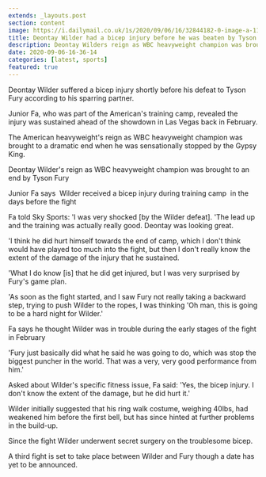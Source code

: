 ```yaml
---
extends: _layouts.post
section: content
image: https://i.dailymail.co.uk/1s/2020/09/06/16/32844182-0-image-a-111_1599405566342.jpg 
title: Deontay Wilder had a bicep injury before he was beaten by Tyson Fury reveals Junior Fa  
description: Deontay Wilders reign as WBC heavyweight champion was brought to a dramatic end when he was stopped by Tyson Fury in their second bout held in Las Vegas in February. 
date: 2020-09-06-16-36-14 
categories: [latest, sports] 
featured: true 
--- 
```

Deontay Wilder suffered a bicep injury shortly before his defeat to Tyson Fury according to his sparring partner.

Junior Fa, who was part of the American's training camp, revealed the injury was sustained ahead of the showdown in Las Vegas back in February.

The American heavyweight's reign as WBC heavyweight champion was brought to a dramatic end when he was sensationally stopped by the Gypsy King.

Deontay Wilder's reign as WBC heavyweight champion was brought to an end by Tyson Fury

Junior Fa says  Wilder received a bicep injury during training camp  in the days before the fight

Fa told Sky Sports: 'I was very shocked [by the Wilder defeat]. 'The lead up and the training was actually really good. Deontay was looking great.

'I think he did hurt himself towards the end of camp, which I don't think would have played too much into the fight, but then I don't really know the extent of the damage of the injury that he sustained.

'What I do know [is] that he did get injured, but I was very surprised by Fury's game plan. 

'As soon as the fight started, and I saw Fury not really taking a backward step, trying to push Wilder to the ropes, I was thinking 'Oh man, this is going to be a hard night for Wilder.'

Fa says he thought Wilder was in trouble during the early stages of the fight in February

'Fury just basically did what he said he was going to do, which was stop the biggest puncher in the world. That was a very, very good performance from him.'

Asked about Wilder's specific fitness issue, Fa said: 'Yes, the bicep injury. I don't know the extent of the damage, but he did hurt it.' 

Wilder initially suggested that his ring walk costume, weighing 40lbs, had weakened him before the first bell, but has since hinted at further problems in the build-up.

Since the fight Wilder underwent secret surgery on the troublesome bicep.

A third fight is set to take place between Wilder and Fury though a date has yet to be announced. 

